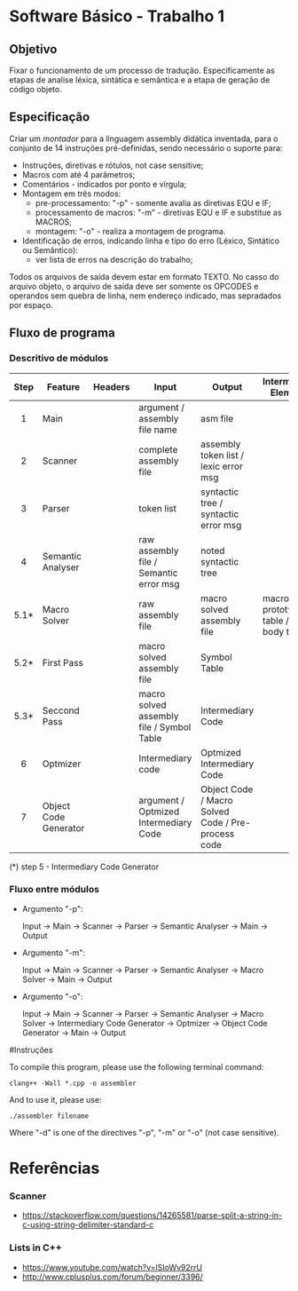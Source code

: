 # Software Básico - Trabalho 1

## Objetivo

Fixar o funcionamento de um processo de tradução. Especificamente as etapas de analise léxica, sintática e semântica e a etapa de geração de código objeto.

## Especificação

Criar um *montador* para a linguagem assembly didática inventada, para o conjunto de 14 instruções pré-definidas, sendo necessário o suporte para:

- Instruções, diretivas e rótulos, not case sensitive;
- Macros com até 4 parâmetros;
- Comentários - indicados por ponto e vírgula;
- Montagem em três modos:
	- pre-processamento: "-p" - somente avalia as diretivas EQU e IF;
	- processamento de macros: "-m" - diretivas EQU e IF e substitue as MACROS;
	- montagem: "-o" - realiza a montagem de programa.
- Identificação de erros, indicando linha e tipo do erro (Léxico, Sintático ou Semântico):
	- ver lista de erros na descrição do trabalho;

Todos os arquivos de saída devem estar em formato TEXTO. No casso do arquivo objeto, o arquivo de saída deve ser somente os OPCODES e operandos sem quebra de linha, nem endereço indicado, mas sepradados por espaço.

## Fluxo de programa

### Descritivo de módulos

| Step | Feature | Headers | Input | Output | Intermediary Elements |
| :--: | ------- | ------- | ----- | ------ | --------------------- |
| 1    | Main    |         | argument / assembly file name | asm file |      |
| 2    | Scanner |       | complete assembly file | assembly token list / lexic error msg |      |
| 3    | Parser |    | token list | syntactic tree / syntactic error msg |       |
| 4    | Semantic Analyser |     | raw assembly file / Semantic error msg | noted syntactic tree |
| 5.1* | Macro Solver |     | raw assembly file | macro solved assembly file | macro prototype table / macro body table |
| 5.2* | First Pass |      | macro solved assembly file  | Symbol Table |      |
| 5.3* | Seccond Pass |    | macro solved assembly file / Symbol Table | Intermediary Code |      |
| 6    | Optmizer |     | Intermediary code | Optmized Intermediary Code |     |
| 7    | Object Code Generator |    | argument / Optmized Intermediary Code | Object Code / Macro Solved Code / Pre-process code |    |

(*) step 5 - Intermediary Code Generator

### Fluxo entre módulos

- Argumento "-p":

	Input -> Main -> Scanner -> Parser -> Semantic Analyser -> Main -> Output

- Argumento "-m":

	Input -> Main -> Scanner -> Parser -> Semantic Analyser -> Macro Solver -> Main -> Output

- Argumento "-o":

	Input -> Main -> Scanner -> Parser -> Semantic Analyser -> Macro Solver -> Intermediary Code Generator -> Optmizer -> Object Code Generator -> Main -> Output

#Instruções

To compile this program, please use the following terminal command:

	clang++ -Wall *.cpp -o assembler

And to use it, please use:

	./assembler filename

Where "-d" is one of the directives "-p", "-m" or "-o" (not case sensitive).

# Referências

### Scanner
- https://stackoverflow.com/questions/14265581/parse-split-a-string-in-c-using-string-delimiter-standard-c

### Lists in C++
- https://www.youtube.com/watch?v=lSIoWv92rrU
- http://www.cplusplus.com/forum/beginner/3396/
